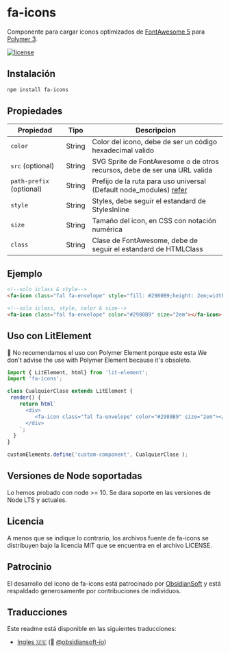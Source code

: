 # fa-icons

Componente para cargar iconos optimizados de [FontAwesome 5](https://fontawesome.com/) para [Polymer 3](https://www.polymer-project.org/).

[![license](https://camo.githubusercontent.com/11ad3ffb000cd7668567587af947347c738b6472/68747470733a2f2f696d672e736869656c64732e696f2f6e706d2f6c2f657870726573732e7376673f7374796c653d666c61742d737175617265266d61784167653d33363030)](http://opensource.org/licenses/MIT)

## Instalación

```bash
npm install fa-icons
```

## Propiedades

Propiedad | Tipo | Descripcion
------------ | ------------- | -------------
`color` | String | Color del icono, debe de ser un código hexadecimal valido
`src` (optional) | String | SVG Sprite de FontAwesome o de otros recursos, debe de ser una URL valida
`path-prefix` (optional) | String | Prefijo de la ruta para uso universal (Default node_modules) [refer](https://github.com/obsidiansoft-io/fa-icon/pull/2#issue-296521774)
`style` | String | Styles, debe seguir el estandard de StylesInline
`size` | String | Tamaño del icon, en CSS con notación numérica
`class` | String | Clase de FontAwesome, debe de seguir el estandard de HTMLClass

## Ejemplo

```html
<!--solo iclass & style-->
<fa-icon class="fal fa-envelope" style="fill: #2980B9;height: 2em;width: 2em;"></fa-icon>

<!--solo iclass, style, color & size-->
<fa-icon class="fal fa-envelope" color="#2980B9" size="2em"></fa-icon>
```

## Uso con LitElement

🚨 No recomendamos el uso con Polymer Element porque este esta We don't advise the use with Polymer Element because it's obsoleto.

```javascript
import { LitElement, html} from 'lit-element';
import 'fa-icons';

class CualquierClase extends LitElement {
 render() {
    return html`
      <div>
         <fa-icon class="fal fa-envelope" color="#2980B9" size="2em"></fa-icon>
      </div>
    `;
  }
}

customElements.define('custom-component', CualquierClase );
```

## Versiones de Node soportadas

Lo hemos probado con node >= 10. Se dara soporte en las versiones de Node LTS y actuales.

## Licencia

A menos que se indique lo contrario, los archivos fuente de fa-icons se distribuyen bajo la licencia MIT que se encuentra en el archivo LICENSE.

## Patrocinio

El desarrollo del icono de fa-icons está patrocinado por [ObsidianSoft](https://obsidiansoft.io/) y está respaldado generosamente por contribuciones de individuos.

## Traducciones

Este readme está disponible en las siguientes traducciones:

- [Ingles :us:](README.md) (:pray: [@obsidiansoft-io](https://github.com/obsidiansoft-io))
